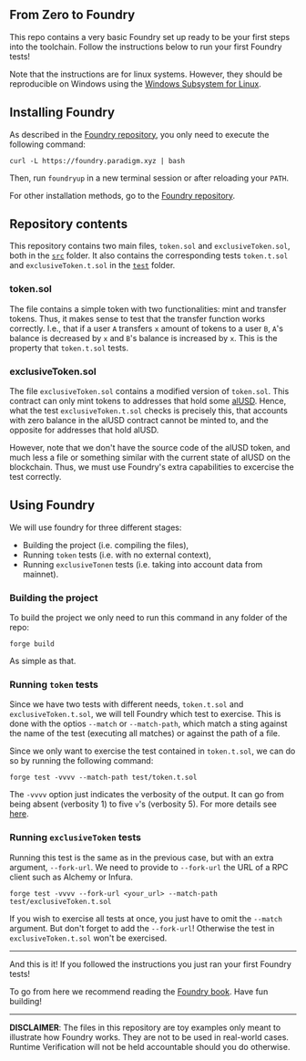 From Zero to Foundry
--------------------

This repo contains a very basic Foundry set up ready to be your first steps into the toolchain. Follow the instructions below to run your first Foundry tests!

Note that the instructions are for linux systems. However, they should be reproducible on Windows using the [Windows Subsystem for Linux](https://docs.microsoft.com/en-us/windows/wsl/).

Installing Foundry
------------------

As described in the [Foundry repository](https://github.com/foundry-rs/foundry/), you only need to execute the following command:

```
curl -L https://foundry.paradigm.xyz | bash
```

Then, run `foundryup` in a new terminal session or after reloading your `PATH`.

For other installation methods, go to the [Foundry repository](https://github.com/foundry-rs/foundry/).

Repository contents
-------------------

This repository contains two main files, `token.sol` and `exclusiveToken.sol`, both in the [`src`](./src/) folder.
It also contains the corresponding tests `token.t.sol` and `exclusiveToken.t.sol` in the [`test`](./test/) folder.

### token.sol

The file contains a simple token with two functionalities: mint and transfer tokens. Thus, it makes sense to test that the transfer function works correctly. I.e., that if a user `A` transfers `x` amount of tokens to a user `B`, `A`'s balance is decreased by `x` and `B`'s balance is increased by `x`. This is the property that `token.t.sol` tests.


### exclusiveToken.sol

The file `exclusiveToken.sol` contains a modified version of `token.sol`. This contract can only mint tokens to addresses that hold some [alUSD](https://etherscan.io/token/0xbc6da0fe9ad5f3b0d58160288917aa56653660e9). Hence, what the test `exclusiveToken.t.sol` checks is precisely this, that accounts with zero balance in the alUSD contract cannot be minted to, and the opposite for addresses that hold alUSD.

However, note that we don't have the source code of the alUSD token, and much less a file or something similar with the current state of alUSD on the blockchain. Thus, we must use Foundry's extra capabilities to excercise the test correctly.

Using Foundry
-------------

We will use foundry for three different stages:

- Building the project (i.e. compiling the files),
- Running `token` tests (i.e. with no external context),
- Running `exclusiveTonen` tests (i.e. taking into account data from mainnet).

### Building the project

To build the project we only need to run this command in any folder of the repo:

```
forge build
```

As simple as that.

### Running `token`  tests

Since we have two tests with different needs, `token.t.sol` and `exclusiveToken.t.sol`, we will tell Foundry which test to exercise. This is done with the optios `--match` or `--match-path`, which match a sting against the name of the test (executing all matches) or against the path of a file.

Since we only want to exercise the test contained in `token.t.sol`, we can do so by running the following command:

```
forge test -vvvv --match-path test/token.t.sol
```

The `-vvvv` option just indicates the verbosity of the output. It can go from being absent (verbosity 1) to five `v`'s (verbosity 5). For more details see [here](https://book.getfoundry.sh/forge/tests#logs-and-traces).

### Running `exclusiveToken` tests

Running this test is the same as in the previous case, but with an extra argument, `--fork-url`. We need to provide to `--fork-url` the URL of a RPC client such as Alchemy or Infura.

```
forge test -vvvv --fork-url <your_url> --match-path test/exclusiveToken.t.sol
```

If you wish to exercise all tests at once, you just have to omit the `--match` argument. But don't forget to add the `--fork-url`! Otherwise the test in `exclusiveToken.t.sol` won't be exercised.

-------


And this is it! If you followed the instructions you just ran your first Foundry tests!

To go from here we recommend reading the [Foundry book](https://book.getfoundry.sh). Have fun building!





---------------
**DISCLAIMER**: The files in this repository are toy examples only meant to illustrate how Foundry works. They are not to be used in real-world cases. Runtime Verification will not be held accountable should you do otherwise.
